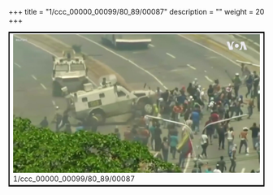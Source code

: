 +++
title = "1/ccc_00000_00099/80_89/00087"
description = ""
weight = 20
+++

<table style="border:2px solid black;max-width:800px;max-height:800px;" 
><tr><td>
<img class="center-fit-jpg"
src="/jpg_/aaa_20190430_NxaOmWaI8sI_00086.jpg">
1/ccc_00000_00099/80_89/00087
</img></td></tr></table>
